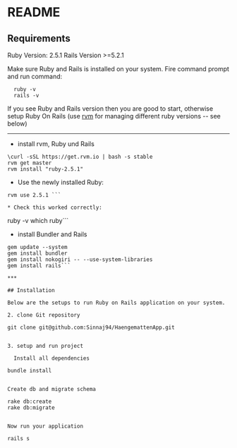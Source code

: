 # README

## Requirements ##
Ruby Version: 2.5.1
Rails Version >=5.2.1


Make sure Ruby and Rails is installed on your system. 
  Fire command prompt and run command:
  ```
    ruby -v
    rails -v
  ```
  If you see Ruby and Rails version then you are good to start, otherwise setup Ruby On Rails (use [rvm](https://rvm.io/rvm/install) for managing different ruby versions -- see below)
  ***

  * install rvm, Ruby und Rails
  ``` 
  \curl -sSL https://get.rvm.io | bash -s stable
  rvm get master
  rvm install "ruby-2.5.1"
  ``` 
  
  * Use the newly installed Ruby:
  ```  
  rvm use 2.5.1 ``` 
  
  * Check this worked correctly:
  ```  
  ruby -v
  which ruby``` 
  
  * install Bundler and Rails
  ```  
  gem update --system
  gem install bundler
  gem install nokogiri -- --use-system-libraries
  gem install rails``` 
  
  ***

## Installation

Below are the setups to run Ruby on Rails application on your system.

2. clone Git repository
```
    git clone git@github.com:Sinnaj94/HaengemattenApp.git
```

3. setup and run project

  Install all dependencies
  ```
    bundle install
  ```
  
  Create db and migrate schema
  ```
    rake db:create
    rake db:migrate
  ```
  
  Now run your application
  ```
    rails s
  ```

